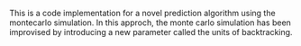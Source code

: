 This is a code implementation for a novel prediction algorithm using the montecarlo simulation. In this approch, the monte carlo simulation has been improvised by introducing a new parameter called the units of backtracking.
